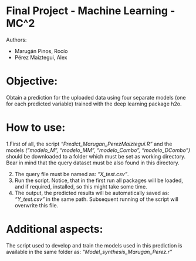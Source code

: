 # Final Project - Machine Learning - MC^2
Authors:
- Marugán Pinos, Rocío
- Pérez Maiztegui, Alex

# Objective:

Obtain a prediction for the uploaded data using four separate models (one for each predicted variable) trained with the deep learning package h2o.

# How to use:

1.First of all, the script *“Predict_Marugan_PerezMaiztegui.R”* and the models *(“modelo_M”, “modelo_MM”, “modelo_Combo”, “modelo_DCombo”)* should be downloaded to a folder which must be set as working directory.  Bear in mind that the query dataset must be also found in this directory.

2. The query file must be named as: *“X_test.csv”*. 
3. Run the script. Notice, that in the first run all packages will be loaded, and if required, installed, so this might take some time.
4. The output, the predicted results will be automatically saved as: *“Y_test.csv”* in the same path. Subsequent running of the script will overwrite this file.

# Additional aspects:

The  script used to develop and train the models used in this prediction is available in the same folder as: *“Model_synthesis_Marugan_Perez.r”*
